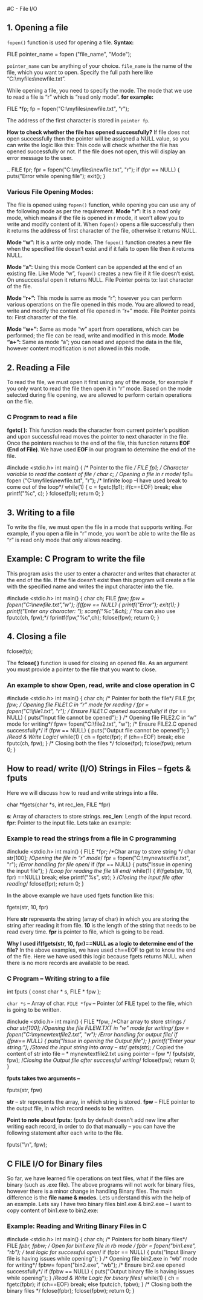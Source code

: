 #C - File I/O

## 1. Opening a file

`fopen()`  function is used for opening a file.
**Syntax:**

FILE pointer_name = fopen ("file_name",  "Mode");

`pointer_name`  can be anything of your choice.
`file_name`  is the name of the file, which you want to open. Specify the full path here like “C:\\myfiles\\newfile.txt”.

While opening a file, you need to specify the mode. The mode that we use to read a file is “r” which is “read only mode”.
**for example:**

FILE *fp; fp = fopen("C:\\myfiles\\newfile.txt",  "r");

The address of the first character is stored in  `pointer fp`.

**How to check whether the file has opened successfully?**
If file does not open successfully then the pointer will be assigned a NULL value, so you can write the logic like this:
This code will check whether the file has opened successfully or not. If the file does not open, this will display an error message to the user.

.. FILE fpr; fpr = fopen("C:\\myfiles\\newfile.txt",  "r");  if  (fpr == NULL)  { puts("Error while opening file");  exit();  }

### Various File Opening Modes:

The file is opened using  `fopen()`  function, while opening you can use any of the following mode as per the requirement.
**Mode “r”:**  It is a read only mode, which means if the file is opened in r mode, it won’t allow you to write and modify content of it. When  `fopen()`  opens a file successfully then it returns the address of first character of the file, otherwise it returns NULL.

**Mode “w”:**  It is a write only mode. The  `fopen()`  function creates a new file when the specified file doesn’t exist and if it fails to open file then it returns NULL.

**Mode “a”:**  Using this mode Content can be appended at the end of an existing file. Like Mode “w”,  `fopen()`  creates a new file if it file doesn’t exist. On unsuccessful open it returns NULL.
File Pointer points to: last character of the file.

**Mode “r+”:**  This mode is same as mode “r”; however you can perform various operations on the file opened in this mode. You are allowed to read, write and modify the content of file opened in “r+” mode.
File Pointer points to: First character of the file.

**Mode “w+”:**  Same as mode “w” apart from operations, which can be performed; the file can be read, write and modified in this mode.
**Mode “a+”:**  Same as mode “a”; you can read and append the data in the file, however content modification is not allowed in this mode.

## 2. Reading a File

To read the file, we must open it first using any of the mode, for example if you only want to read the file then open it in “r” mode. Based on the mode selected during file opening, we are allowed to perform certain operations on the file.

### C Program to read a file

**fgetc( ):**  This function reads the character from current pointer’s position and upon successful read moves the pointer to next character in the file. Once the pointers reaches to the end of the file, this function returns  **EOF (End of File)**. We have used **EOF**  in our program to determine the end of the file.

#include  <stdio.h>  int main()  {  /* Pointer to the file */ FILE *fp1;  /* Character variable to read the content of file */  char c;  /* Opening a file in r mode*/ fp1= fopen ("C:\\myfiles\\newfile.txt",  "r");  /* Infinite loop –I have used break to come out of the loop*/  while(1)  { c = fgetc(fp1);  if(c==EOF)  break;  else printf("%c", c);  } fclose(fp1);  return  0;  }

## 3. Writing to a file

To write the file, we must open the file in a mode that supports writing. For example, if you open a file in “r” mode, you won’t be able to write the file as “r” is read only mode that only allows reading.

## Example: C Program to write the file

This program asks the user to enter a character and writes that character at the end of the file. If the file doesn’t exist then this program will create a file with the specified name and writes the input character into the file.

#include  <stdio.h>  int main()  {  char ch; FILE *fpw; fpw = fopen("C:\\newfile.txt","w");  if(fpw == NULL)  { printf("Error");  exit(1);  } printf("Enter any character: "); scanf("%c",&ch);  /* You can also use fputc(ch, fpw);*/ fprintf(fpw,"%c",ch); fclose(fpw);  return  0;  }

## 4. Closing a file

fclose(fp);

The  **fclose( )**  function is used for closing an opened file. As an argument you must provide a pointer to the file that you want to close.

### An example to show Open, read, write and close operation in C

#include  <stdio.h>  int main()  {  char ch;  /* Pointer for both the file*/ FILE *fpr,  *fpw;  /* Opening file FILE1.C in “r” mode for reading */ fpr = fopen("C:\\file1.txt",  "r");  /* Ensure FILE1.C opened successfully*/  if  (fpr == NULL)  { puts("Input file cannot be opened");  }  /* Opening file FILE2.C in “w” mode for writing*/ fpw= fopen("C:\\file2.txt",  "w");  /* Ensure FILE2.C opened successfully*/  if  (fpw == NULL)  { puts("Output file cannot be opened");  }  /*Read & Write Logic*/  while(1)  { ch = fgetc(fpr);  if  (ch==EOF)  break;  else fputc(ch, fpw);  }  /* Closing both the files */ fclose(fpr); fclose(fpw);  return  0;  }

## How to read/ write (I/O) Strings in Files – fgets & fputs

Here we will discuss how to read and write strings into a file.

char  *fgets(char  *s,  int rec_len, FILE *fpr)

**s**: Array of characters to store strings.
**rec_len**: Length of the input record.
**fpr**: Pointer to the input file.
Lets take an example:

### Example to read the strings from a file in C programming

#include  <stdio.h>  int main()  { FILE *fpr;  /*Char array to store string */  char str[100];  /*Opening the file in "r" mode*/ fpr = fopen("C:\\mynewtextfile.txt",  "r");  /*Error handling for file open*/  if  (fpr == NULL)  { puts("Issue in opening the input file");  }  /*Loop for reading the file till end*/  while(1)  {  if(fgets(str,  10, fpr)  ==NULL)  break;  else printf("%s", str);  }  /*Closing the input file after reading*/ fclose(fpr);  return  0;  }

In the above example we have used fgets function like this:

fgets(str,  10, fpr)

Here  **str**  represents the string (array of char) in which you are storing the string after reading it from file.
**10**  is the length of the string that needs to be read every time.
**fpr**  is pointer to file, which is going to be read.

**Why I used if(fgets(str, 10, fpr)==NULL as a logic to determine end of the file?**
In the above examples, we have used ch==EOF to get to know the end of the file. Here we have used this logic because fgets returns NULL when there is no more records are available to be read.

### C Program – Writing string to a file

int fputs (  const  char  * s, FILE * fpw );

`char *s`  – Array of char.
`FILE *fpw`  – Pointer (of FILE type) to the file, which is going to be written.

#include  <stdio.h>  int main()  { FILE *fpw;  /*Char array to store strings */  char str[100];  /*Opening the file FILEW.TXT in "w" mode for writing*/ fpw = fopen("C:\\mynewtextfile2.txt",  "w");  /*Error handling for output file*/  if  (fpw== NULL)  { puts("Issue in opening the Output file");  } printf("Enter your string:");  /*Stored the input string into array – str*/ gets(str);  /* Copied the content of str into file –
      * mynewtextfile2.txt using pointer – fpw
            */ fputs(str, fpw);  /*Closing the Output file after successful writing*/ fclose(fpw);  return  0;  }

**fputs takes two arguments –**

fputs(str, fpw)

**str**  – str represents the array, in which string is stored.
**fpw**  – FILE pointer to the output file, in which record needs to be written.

**Point to note about fputs:**
fputs by default doesn’t add new line after writing each record, in order to do that manually – you can have the following statement after each write to the file.

fputs("\n", fpw);

## C FILE I/O for Binary files

So far, we have learned file operations on text files, what if the files are binary (such as .exe file). The above programs will not work for binary files, however there is a minor change in handling Binary files. The main difference is the  **file name & modes.** Lets understand this with the help of an example. Lets say I have two binary files bin1.exe & bin2.exe – I want to copy content of bin1.exe to bin2.exe:

### Example: Reading and Writing Binary Files in C

#include  <stdio.h>  int main()  {  char ch;  /* Pointers for both binary files*/ FILE *fpbr,  *fpbw;  /* Open for bin1.exe file in rb mode */ fpbr = fopen("bin1.exe",  "rb");  /* test logic for successful open*/  if  (fpbr == NULL)  { puts("Input Binary file is having issues while opening");  }  /* Opening file bin2.exe in “wb” mode for writing*/ fpbw= fopen("bin2.exe",  "wb");  /* Ensure bin2.exe opened successfully*/  if  (fpbw == NULL)  { puts("Output binary file is having issues while opening");  }  /*Read & Write Logic for binary files*/  while(1)  { ch = fgetc(fpbr);  if  (ch==EOF)  break;  else fputc(ch, fpbw);  }  /* Closing both the binary files */ fclose(fpbr); fclose(fpbw);  return  0;  }
